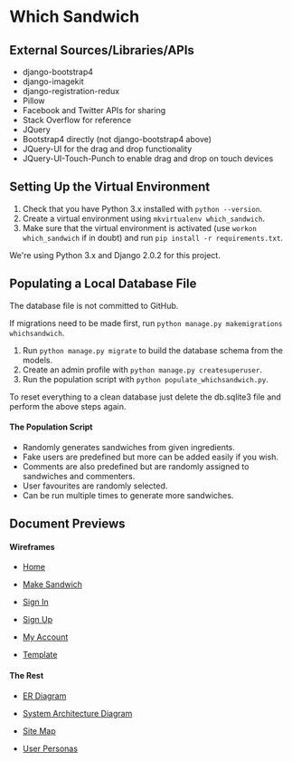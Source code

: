 # Which Sandwich

## External Sources/Libraries/APIs
* django-bootstrap4
* django-imagekit
* django-registration-redux
* Pillow
* Facebook and Twitter APIs for sharing
* Stack Overflow for reference
* JQuery
* Bootstrap4 directly (not django-bootstrap4 above)
* JQuery-UI for the drag and drop functionality
* JQuery-UI-Touch-Punch to enable drag and drop on touch devices

## Setting Up the Virtual Environment

1. Check that you have Python 3.x installed with `python --version`.
2. Create a virtual environment using `mkvirtualenv which_sandwich`.
3. Make sure that the virtual environment is activated (use `workon which_sandwich` if in doubt) and run `pip install -r requirements.txt`.

We're using Python 3.x and Django 2.0.2 for this project.

## Populating a Local Database File

The database file is not committed to GitHub.

If migrations need to be made first, run `python manage.py makemigrations whichsandwich`.

1. Run `python manage.py migrate` to build the database schema from the models.
2. Create an admin profile with `python manage.py createsuperuser`.
3. Run the population script with `python populate_whichsandwich.py`.

To reset everything to a clean database just delete the db.sqlite3 file and perform the above steps again.

#### The Population Script
* Randomly generates sandwiches from given ingredients.
* Fake users are predefined but more can be added easily if you wish.
* Comments are also predefined but are randomly assigned to sandwiches and commenters.
* User favourites are randomly selected.
* Can be run multiple times to generate more sandwiches.

## Document Previews

#### Wireframes

* [Home](https://www.draw.io/#Uhttps%3A%2F%2Fraw.githubusercontent.com%2F2268563%2Fwhich-sandwich%2Fmaster%2Fspecification%2Fwireframes%2Fhome.xml)

* [Make Sandwich](https://www.draw.io/#Uhttps%3A%2F%2Fraw.githubusercontent.com%2F2268563%2Fwhich-sandwich%2Fmaster%2Fspecification%2Fwireframes%2Fmake_sandwich.xml)

* [Sign In](https://www.draw.io/#Uhttps%3A%2F%2Fraw.githubusercontent.com%2F2268563%2Fwhich-sandwich%2Fmaster%2Fspecification%2Fwireframes%2Fsign_in.xml)

* [Sign Up](https://www.draw.io/#Uhttps%3A%2F%2Fraw.githubusercontent.com%2F2268563%2Fwhich-sandwich%2Fmaster%2Fspecification%2Fwireframes%2Fsign_up.xml)

* [My Account](https://www.draw.io/#Uhttps%3A%2F%2Fraw.githubusercontent.com%2F2268563%2Fwhich-sandwich%2Fmaster%2Fspecification%2Fwireframes%2Fmy_account.xml)

* [Template](https://www.draw.io/#Uhttps%3A%2F%2Fraw.githubusercontent.com%2F2268563%2Fwhich-sandwich%2Fmaster%2Fspecification%2Fwireframes%2Ftemplate.xml)

#### The Rest

* [ER Diagram](https://www.draw.io/#Uhttps%3A%2F%2Fraw.githubusercontent.com%2F2268563%2Fwhich-sandwich%2Fmaster%2Fspecification%2FER%2520Diagram.xml)

* [System Architecture Diagram](https://www.draw.io/#Uhttps%3A%2F%2Fraw.githubusercontent.com%2F2268563%2Fwhich-sandwich%2Fmaster%2Fspecification%2Fsystem_architecture_diagram.xml)

* [Site Map](https://www.draw.io/#Uhttps%3A%2F%2Fraw.githubusercontent.com%2F2268563%2Fwhich-sandwich%2Fmaster%2Fspecification%2Fsite_map.xml)

* [User Personas](https://view.officeapps.live.com/op/view.aspx?src=https%3A%2F%2Fgithub.com%2F2268563%2Fwhich-sandwich%2Fblob%2Fmaster%2Fspecification%2Fuser%2520personas.docx%3Fraw%3Dtrue)
